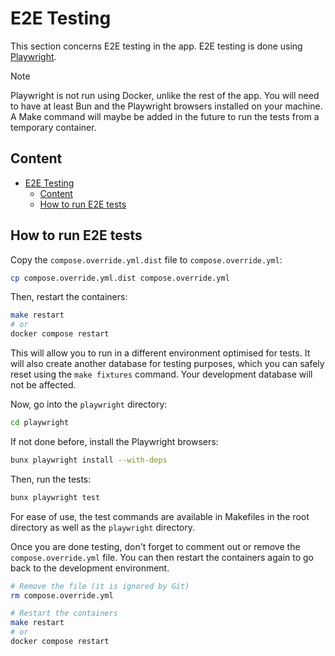 # E2E Testing

This section concerns E2E testing in the app. E2E testing is done using [Playwright](https://playwright.dev/).

> [!NOTE]
> Playwright is not run using Docker, unlike the rest of the app. You will need to have at least Bun and the Playwright browsers installed on your machine. A Make command will maybe be added in the future to run the tests from a temporary container.

## Content

- [E2E Testing](#e2e-testing)
  - [Content](#content)
  - [How to run E2E tests](#how-to-run-e2e-tests)

## How to run E2E tests

Copy the `compose.override.yml.dist` file to `compose.override.yml`:

```sh
cp compose.override.yml.dist compose.override.yml
```

Then, restart the containers:

```sh
make restart
# or
docker compose restart
```

This will allow you to run in a different environment optimised for tests.
It will also create another database for testing purposes, which you can safely reset using the `make fixtures` command.
Your development database will not be affected.

Now, go into the `playwright` directory:

```sh
cd playwright
```

If not done before, install the Playwright browsers:

```sh
bunx playwright install --with-deps
```

Then, run the tests:

```sh
bunx playwright test
```

For ease of use, the test commands are available in Makefiles in the root directory as well as the `playwright` directory.

Once you are done testing, don't forget to comment out or remove the `compose.override.yml` file.
You can then restart the containers again to go back to the development environment.

```sh
# Remove the file (it is ignored by Git)
rm compose.override.yml

# Restart the containers
make restart
# or
docker compose restart
```
